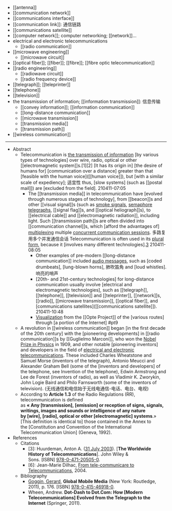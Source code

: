 - [[antenna]]
- [[communication network]]
- [[communications interface]]
- [[communication link]]: 通信链路 
- [[communications satellite]]
- [[computer network]]; computer networking; [[network]]...
- electrical and electronic telecommunications
    - [[radio communication]]
- [[microwave engineering]]
    - [[microwave circuit]]
- [[optical fiber]]; [[fiber]]; [[fibre]]; [[fibre optic telecommunication]]
- [[radio engineering]]
    - [[radiowave circuit]]
    - [[radio frequency device]]
- [[telegraph]]; [[teleprinter]]
- [[telephone]]
- [[television]]
- the transmission of information; [[information transmission]]: 信息传输
    - [[convey information]]; [[information communication]]
    - [[long-distance communication]]
    - [[microwave transmission]]
    - [[transmission media]]
    - [[transmission path]]
- [[wireless communication]]
- ---
- Abstract
    - Telecommunication is [the transmission of information](((GQi11qfmQ))) [by various types of technologies] over wire, radio, optical or other [[electromagnetic system]]s.[1][2] [It has its origin in] [the desire of humans for] [communication over a distance] greater than that [feasible with the human voice]([[human voice]]), but [with a similar scale of expediency]; 适宜性 thus, [slow systems] (such as [[postal mail]]) are [excluded from the field].
210411-07:05
        - The [[transmission media]] in telecommunication have [evolved through numerous stages of technology], from [[beacon]]s and other [[visual signal]]s (such as [smoke signals](((eeerAXRTp))), [semaphore telegraphs](((OK5DWZF9r))), [[signal flag]]s, and [[optical heliograph]]s), to [[electrical cable]] and [[electromagnetic radiation]], including light. Such [[transmission path]]s are often divided into [[communication channel]]s, which [afford the advantages of] [multiplexing](((xT92A0HRb))) multiple [concurrent communication sessions](((JOVXLbIdf))). 多路复用多个并发通信会话 Telecommunication is often used in its [plural form](((ysSRt7QuS))), because it [involves many different technologies].[3](((I_DWGp0oN)))
210411-08:05
            - Other examples of pre-modern [[long-distance communication]] included [audio messages](((LWPR0dAgf))), such as [coded drumbeats], [lung-blown horns], 肺吹笛角 and [loud whistles]. 响亮的哨声 
            - [20th- and 21st-century technologies] for long-distance communication usually involve [electrical and electromagnetic technologies], such as [[telegraph]], [[telephone]], [[television]] and [[teleprinter]], [[network]]s, [[radio]], [[microwave transmission]], [[optical fiber]], and [communications satellites]([[communications satellite]]).
210411-10:48
            - [Visualization](https://en.wikipedia.org/wiki/File:Internet_map_1024.jpg) from the [[Opte Project]] of the [various routes] through [a portion of the Internet] #pt9
    - A revolution in [[wireless communication]] began [in the first decade of the 20th century] with the [pioneering developments] in [[radio communication]]s by [[Guglielmo Marconi]], who won the [Nobel Prize in Physics](((z8JLrf3Bc))) in 1909, and other notable [pioneering inventors] and developers in the field of [electrical and electronic telecommunications](((5tvnI3Fze))). These included Charles Wheatstone and Samuel Morse (inventors of the telegraph), Antonio Meucci and Alexander Graham Bell (some of the [inventors and developers] of the telephone, see Invention of the telephone), Edwin Armstrong and Lee de Forest (inventors of radio), as well as Vladimir K. Zworykin, John Logie Baird and Philo Farnsworth (some of the inventors of television).
(无线通信和电信始于无线电通信-电话、电台、电视)
    - According to __Article 1.3__ of the Radio Regulations (RR), telecommunication is defined as __« Any [transmission], [emission] or reception of signs, signals, writings, images and sounds or intelligence of any nature by [wire], [radio], optical or other [electromagnetic] systems__.» [This definition is identical to] those contained in the Annex to the [Constitution and Convention of the International Telecommunication Union] (Geneva, 1992).
- References
    - Citations
        - [3]: Huurdeman, Anton A. ([31 July 2003](https://books.google.com/books?id=SnjGRDVIUL4C&pg=PA3)). [__The Worldwide History of Telecommunications__]. John Wiley & Sons. [ISBN] [978-0-471-20505-0](https://en.wikipedia.org/wiki/Special:BookSources/978-0-471-20505-0).
        - [6]: Jean-Marie Dilhac, [From tele-communicare to Telecommunications](http://www.ieee.org/portal/cms_docs_iportals/iportals/aboutus/history_center/conferences/che2004/Dilhac.pdf), 2004.
    - Bibliography
        - [Goggin, Gerard](https://en.wikipedia.org/wiki/Gerard_Goggin), __Global Mobile Media__ (New York: Routledge, 2011), p. 176. [ISBN] [978-0-415-46918-0](https://en.wikipedia.org/wiki/Special:BookSources/978-0-415-46918-0).
        - Wheen, Andrew. __Dot-Dash to Dot.Com: How [Modern Telecommunications] Evolved from the Telegraph to the Internet__ (Springer, 2011).
